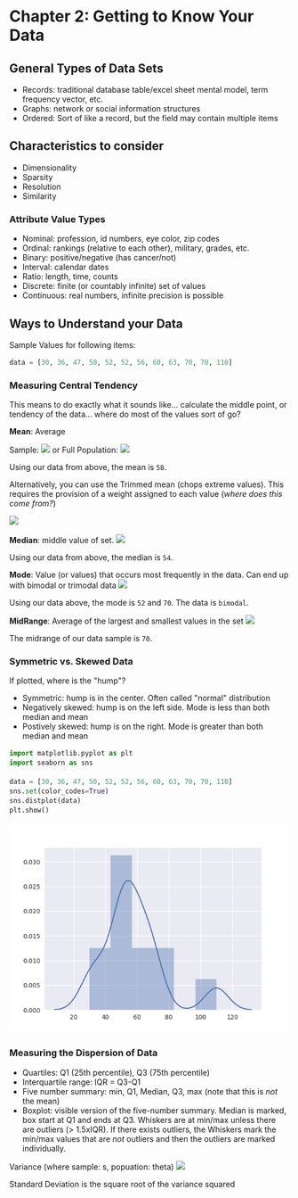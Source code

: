 # Chapter 2: Getting to Know Your Data

## General Types of Data Sets
- Records: traditional database table/excel sheet mental model, term frequency vector, etc.
- Graphs: network or social information structures
- Ordered: Sort of like a record, but the field may contain multiple items

## Characteristics to consider
- Dimensionality
- Sparsity
- Resolution
- Similarity

### Attribute Value Types
- Nominal: profession, id numbers, eye color, zip codes
- Ordinal: rankings (relative to each other), military, grades, etc.
- Binary: positive/negative (has cancer/not)
- Interval: calendar dates
- Ratio: length, time, counts
- Discrete: finite (or countably infinite) set of values
- Continuous: real numbers, infinite precision is possible

## Ways to Understand your Data

Sample Values for following items:
```python
data = [30, 36, 47, 50, 52, 52, 56, 60, 63, 70, 70, 110]
```

### Measuring Central Tendency
This means to do exactly what it sounds like... calculate the middle point, or tendency of the data... where do most of the values sort of go?

__Mean__: Average

Sample: <img src="https://latex.codecogs.com/gif.latex?\bar{x}=\frac{1}{n}\sum_{i=1}^{n}{x_i}" /> or Full Population: <img src="https://latex.codecogs.com/gif.latex?\mu=\frac{\sum{x}}{N}" />

Using our data from above, the mean is `58`.

Alternatively, you can use the Trimmed mean (chops extreme values). This requires the provision of a weight assigned to each value (_where does this come from?_)

<img src="https://latex.codecogs.com/gif.latex?\bar{x}=\frac{\sum_{i=1}^{n}{w_ix_i}}{\sum_{i=1}^{n}{w_i}}" />

__Median__: middle value of set.
<img src="https://latex.codecogs.com/gif.latex?{median}=L_1\left(\frac{\frac{n}{2}-\left(\sum{f}&space;\right&space;)l}{f_{median}}&space;\right&space;)c" />

Using our data from above, the median is `54`.

__Mode__: Value (or values) that occurs most frequently in the data. Can end up with bimodal or trimodal data
<img src="https://latex.codecogs.com/gif.latex?{mean}-{mode}\approx3x({mean}-{median})" />

Using our data above, the mode is `52` and `70`. The data is `bimodal`.

__MidRange__: Average of the largest and smallest values in the set
<img src="https://latex.codecogs.com/gif.latex?{midrange}=\frac{min()&plus;max()}{2}" />

The midrange of our data sample is `70`.

### Symmetric vs. Skewed Data
If plotted, where is the "hump"?
- Symmetric: hump is in the center. Often called "normal" distribution
- Negatively skewed: hump is on the left side. Mode is less than both median and mean
- Postively skewed: hump is on the right. Mode is greater than both median and mean

```python
import matplotlib.pyplot as plt
import seaborn as sns

data = [30, 36, 47, 50, 52, 52, 56, 60, 63, 70, 70, 110]
sns.set(color_codes=True)
sns.distplot(data)
plt.show()
```
![Distribution](distribution.png "Distribution")

### Measuring the Dispersion of Data
- Quartiles: Q1 (25th percentile), Q3 (75th percentile)
- Interquartile range: IQR = Q3-Q1
- Five number summary: min, Q1, Median, Q3, max (note that this is *not* the mean)
- Boxplot: visible version of the five-number summary. Median is marked, box start at Q1 and ends at Q3. Whiskers are at min/max unless there are outliers (> 1.5xIQR). If there exists outliers, the Whiskers mark the min/max values that are *not* outliers and then the outliers are marked individually.

Variance (where sample: s, popuation: theta)
<img src="https://latex.codecogs.com/gif.latex?s^2=\frac{1}{n-1}\sum_{i=1}^{n}{(x_i-\bar{x})^2}=\frac{1}{n-1}\left(\sum_{i=1}^{n}{x_i^2}-\frac{1}{n}\left(\sum_{i=1}^{n}{x_i}&space;\right)^2\right)" />

Standard Deviation is the square root of the variance squared


<img src="" />
<img src="" />
<img src="" />


